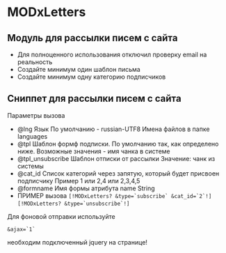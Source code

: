 # MODxLetters
## Модуль для рассылки писем с сайта
* Для полноценного использования отключил проверку email на реальность
* Создайте минимум один шаблон письма
* Создайте минимум одну категорию подписчиков
## Сниппет для рассылки писем с сайта
Параметры вызова
 * @lng
 Язык
 По умолчанию - russian-UTF8
 Имена файлов в папке languages
 * @tpl
 Шаблон формф подписки.
 По умолчанию так, как определено ниже.
 Возможные значения - имя чанка в системе
 * @tpl_unsubscribe
 Шаблон отписки от рассылки
 Значение: чанк из системы
 * @cat_id
 Список категорий через запятую, который будет присвоен подписчику
 Пример 1 или 2,4 или 2,3,4,5
 * @formname
 Имя формы атрибута name
 String
 * ПРИМЕР вызова
 ```[!MODxLetters? &type=`subscribe` &cat_id=`2`!]```
 ```[!MODxLetters? &type=`unsubscribe`!]```
 
 Для фоновой отправки используйте 
 ```
 &ajax=`1`
 ````
 необходим подключенный jquery на странице!
